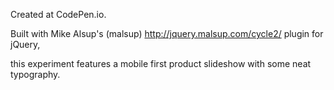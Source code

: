  Created at CodePen.io. 

 Built with Mike Alsup's (malsup)  http://jquery.malsup.com/cycle2/ plugin for jQuery,
 
 this experiment features a mobile first product slideshow with some neat typography.
